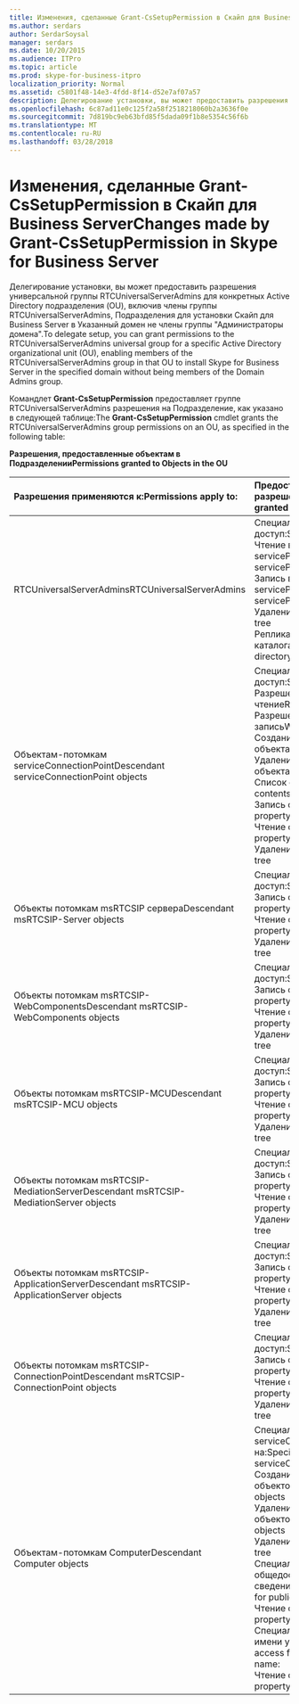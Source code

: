 ```yaml
---
title: Изменения, сделанные Grant-CsSetupPermission в Скайп для Business Server
ms.author: serdars
author: SerdarSoysal
manager: serdars
ms.date: 10/20/2015
ms.audience: ITPro
ms.topic: article
ms.prod: skype-for-business-itpro
localization_priority: Normal
ms.assetid: c5801f48-14e3-4fdd-8f14-d52e7af07a57
description: Делегирование установки, вы может предоставить разрешения универсальной группы RTCUniversalServerAdmins для конкретных Active Directory подразделения (OU), включив члены группы RTCUniversalServerAdmins, Подразделения для установки Скайп для Business Server в Указанный домен не члены группы "Администраторы домена".
ms.openlocfilehash: 6c87ad11e0c125f2a58f2518218060b2a3636f0e
ms.sourcegitcommit: 7d819bc9eb63bfd85f5dada09f1b8e5354c56f6b
ms.translationtype: MT
ms.contentlocale: ru-RU
ms.lasthandoff: 03/28/2018
---
```

# <a name="changes-made-by-grant-cssetuppermission-in-skype-for-business-server"></a><span data-ttu-id="3708e-103">Изменения, сделанные Grant-CsSetupPermission в Скайп для Business Server</span><span class="sxs-lookup"><span data-stu-id="3708e-103">Changes made by Grant-CsSetupPermission in Skype for Business Server</span></span>
 
<span data-ttu-id="3708e-104">Делегирование установки, вы может предоставить разрешения универсальной группы RTCUniversalServerAdmins для конкретных Active Directory подразделения (OU), включив члены группы RTCUniversalServerAdmins, Подразделения для установки Скайп для Business Server в Указанный домен не члены группы "Администраторы домена".</span><span class="sxs-lookup"><span data-stu-id="3708e-104">To delegate setup, you can grant permissions to the RTCUniversalServerAdmins universal group for a specific Active Directory organizational unit (OU), enabling members of the RTCUniversalServerAdmins group in that OU to install Skype for Business Server in the specified domain without being members of the Domain Admins group.</span></span> 
  
<span data-ttu-id="3708e-105">Командлет **Grant-CsSetupPermission** предоставляет группе RTCUniversalServerAdmins разрешения на Подразделение, как указано в следующей таблице:</span><span class="sxs-lookup"><span data-stu-id="3708e-105">The **Grant-CsSetupPermission** cmdlet grants the RTCUniversalServerAdmins group permissions on an OU, as specified in the following table:</span></span>
  
<span data-ttu-id="3708e-106">**Разрешения, предоставленные объектам в Подразделении**</span><span class="sxs-lookup"><span data-stu-id="3708e-106">**Permissions granted to Objects in the OU**</span></span>

|<span data-ttu-id="3708e-107">**Разрешения применяются к:**</span><span class="sxs-lookup"><span data-stu-id="3708e-107">**Permissions apply to:**</span></span>|<span data-ttu-id="3708e-108">**Предоставляемые разрешения**</span><span class="sxs-lookup"><span data-stu-id="3708e-108">**Permissions granted are:**</span></span>|
|:-----|:-----|
|<span data-ttu-id="3708e-109">RTCUniversalServerAdmins</span><span class="sxs-lookup"><span data-stu-id="3708e-109">RTCUniversalServerAdmins</span></span>  <br/> | <span data-ttu-id="3708e-110">Специальный доступ:</span><span class="sxs-lookup"><span data-stu-id="3708e-110">Special access:</span></span> <br/>  <span data-ttu-id="3708e-111">Чтение в servicePrincipalName</span><span class="sxs-lookup"><span data-stu-id="3708e-111">Read servicePrincipalName</span></span> <br/>  <span data-ttu-id="3708e-112">Запись в servicePrincipalName</span><span class="sxs-lookup"><span data-stu-id="3708e-112">Write servicePrincipalName</span></span> <br/>  <span data-ttu-id="3708e-113">Удаление дерева</span><span class="sxs-lookup"><span data-stu-id="3708e-113">Delete tree</span></span> <br/>  <span data-ttu-id="3708e-114">Репликация изменений каталога</span><span class="sxs-lookup"><span data-stu-id="3708e-114">Replicating directory changes</span></span> <br/> |
|<span data-ttu-id="3708e-115">Объектам-потомкам serviceConnectionPoint</span><span class="sxs-lookup"><span data-stu-id="3708e-115">Descendant serviceConnectionPoint objects</span></span>  <br/> | <span data-ttu-id="3708e-116">Специальный доступ:</span><span class="sxs-lookup"><span data-stu-id="3708e-116">Special access:</span></span> <br/>  <span data-ttu-id="3708e-117">Разрешения на чтение</span><span class="sxs-lookup"><span data-stu-id="3708e-117">Read permissions</span></span> <br/>  <span data-ttu-id="3708e-118">Разрешения на запись</span><span class="sxs-lookup"><span data-stu-id="3708e-118">Write permissions</span></span> <br/>  <span data-ttu-id="3708e-119">Создание дочернего объекта</span><span class="sxs-lookup"><span data-stu-id="3708e-119">Create child</span></span> <br/>  <span data-ttu-id="3708e-120">Удаление дочернего объекта</span><span class="sxs-lookup"><span data-stu-id="3708e-120">Delete child</span></span> <br/>  <span data-ttu-id="3708e-121">Список содержимого</span><span class="sxs-lookup"><span data-stu-id="3708e-121">List contents</span></span> <br/>  <span data-ttu-id="3708e-122">Запись свойства</span><span class="sxs-lookup"><span data-stu-id="3708e-122">Write property</span></span> <br/>  <span data-ttu-id="3708e-123">Чтение свойства</span><span class="sxs-lookup"><span data-stu-id="3708e-123">Read property</span></span> <br/>  <span data-ttu-id="3708e-124">Удаление дерева</span><span class="sxs-lookup"><span data-stu-id="3708e-124">Delete tree</span></span> <br/> |
|<span data-ttu-id="3708e-125">Объекты потомкам msRTCSIP сервера</span><span class="sxs-lookup"><span data-stu-id="3708e-125">Descendant msRTCSIP-Server objects</span></span>  <br/> | <span data-ttu-id="3708e-126">Специальный доступ:</span><span class="sxs-lookup"><span data-stu-id="3708e-126">Special access:</span></span> <br/>  <span data-ttu-id="3708e-127">Запись свойства</span><span class="sxs-lookup"><span data-stu-id="3708e-127">Write property</span></span> <br/>  <span data-ttu-id="3708e-128">Чтение свойства</span><span class="sxs-lookup"><span data-stu-id="3708e-128">Read property</span></span> <br/>  <span data-ttu-id="3708e-129">Удаление дерева</span><span class="sxs-lookup"><span data-stu-id="3708e-129">Delete tree</span></span> <br/> |
|<span data-ttu-id="3708e-130">Объекты потомкам msRTCSIP-WebComponents</span><span class="sxs-lookup"><span data-stu-id="3708e-130">Descendant msRTCSIP-WebComponents objects</span></span>  <br/> | <span data-ttu-id="3708e-131">Специальный доступ:</span><span class="sxs-lookup"><span data-stu-id="3708e-131">Special access:</span></span> <br/>  <span data-ttu-id="3708e-132">Запись свойства</span><span class="sxs-lookup"><span data-stu-id="3708e-132">Write property</span></span> <br/>  <span data-ttu-id="3708e-133">Чтение свойства</span><span class="sxs-lookup"><span data-stu-id="3708e-133">Read property</span></span> <br/>  <span data-ttu-id="3708e-134">Удаление дерева</span><span class="sxs-lookup"><span data-stu-id="3708e-134">Delete tree</span></span> <br/> |
|<span data-ttu-id="3708e-135">Объекты потомкам msRTCSIP-MCU</span><span class="sxs-lookup"><span data-stu-id="3708e-135">Descendant msRTCSIP-MCU objects</span></span>  <br/> | <span data-ttu-id="3708e-136">Специальный доступ:</span><span class="sxs-lookup"><span data-stu-id="3708e-136">Special access:</span></span> <br/>  <span data-ttu-id="3708e-137">Запись свойства</span><span class="sxs-lookup"><span data-stu-id="3708e-137">Write property</span></span> <br/>  <span data-ttu-id="3708e-138">Чтение свойства</span><span class="sxs-lookup"><span data-stu-id="3708e-138">Read property</span></span> <br/>  <span data-ttu-id="3708e-139">Удаление дерева</span><span class="sxs-lookup"><span data-stu-id="3708e-139">Delete tree</span></span> <br/> |
|<span data-ttu-id="3708e-140">Объекты потомкам msRTCSIP-MediationServer</span><span class="sxs-lookup"><span data-stu-id="3708e-140">Descendant msRTCSIP-MediationServer objects</span></span>  <br/> | <span data-ttu-id="3708e-141">Специальный доступ:</span><span class="sxs-lookup"><span data-stu-id="3708e-141">Special access:</span></span> <br/>  <span data-ttu-id="3708e-142">Запись свойства</span><span class="sxs-lookup"><span data-stu-id="3708e-142">Write property</span></span> <br/>  <span data-ttu-id="3708e-143">Чтение свойства</span><span class="sxs-lookup"><span data-stu-id="3708e-143">Read property</span></span> <br/>  <span data-ttu-id="3708e-144">Удаление дерева</span><span class="sxs-lookup"><span data-stu-id="3708e-144">Delete tree</span></span> <br/> |
|<span data-ttu-id="3708e-145">Объекты потомкам msRTCSIP-ApplicationServer</span><span class="sxs-lookup"><span data-stu-id="3708e-145">Descendant msRTCSIP-ApplicationServer objects</span></span>  <br/> | <span data-ttu-id="3708e-146">Специальный доступ:</span><span class="sxs-lookup"><span data-stu-id="3708e-146">Special access:</span></span> <br/>  <span data-ttu-id="3708e-147">Запись свойства</span><span class="sxs-lookup"><span data-stu-id="3708e-147">Write property</span></span> <br/>  <span data-ttu-id="3708e-148">Чтение свойства</span><span class="sxs-lookup"><span data-stu-id="3708e-148">Read property</span></span> <br/>  <span data-ttu-id="3708e-149">Удаление дерева</span><span class="sxs-lookup"><span data-stu-id="3708e-149">Delete tree</span></span> <br/> |
|<span data-ttu-id="3708e-150">Объекты потомкам msRTCSIP-ConnectionPoint</span><span class="sxs-lookup"><span data-stu-id="3708e-150">Descendant msRTCSIP-ConnectionPoint objects</span></span>  <br/> | <span data-ttu-id="3708e-151">Специальный доступ:</span><span class="sxs-lookup"><span data-stu-id="3708e-151">Special access:</span></span> <br/>  <span data-ttu-id="3708e-152">Запись свойства</span><span class="sxs-lookup"><span data-stu-id="3708e-152">Write property</span></span> <br/>  <span data-ttu-id="3708e-153">Чтение свойства</span><span class="sxs-lookup"><span data-stu-id="3708e-153">Read property</span></span> <br/>  <span data-ttu-id="3708e-154">Удаление дерева</span><span class="sxs-lookup"><span data-stu-id="3708e-154">Delete tree</span></span> <br/> |
|<span data-ttu-id="3708e-155">Объектам-потомкам Computer</span><span class="sxs-lookup"><span data-stu-id="3708e-155">Descendant Computer objects</span></span>  <br/> | <span data-ttu-id="3708e-156">Специальный доступ для serviceConnectionPoint на:</span><span class="sxs-lookup"><span data-stu-id="3708e-156">Special access for serviceConnectionPoint:</span></span> <br/>  <span data-ttu-id="3708e-157">Создание дочерних объектов</span><span class="sxs-lookup"><span data-stu-id="3708e-157">Create child objects</span></span> <br/>  <span data-ttu-id="3708e-158">Удаление дочерних объектов</span><span class="sxs-lookup"><span data-stu-id="3708e-158">Delete child objects</span></span> <br/>  <span data-ttu-id="3708e-159">Удаление дерева</span><span class="sxs-lookup"><span data-stu-id="3708e-159">Delete tree</span></span> <br/>  <span data-ttu-id="3708e-160">Специальный доступ для общедоступных сведений:</span><span class="sxs-lookup"><span data-stu-id="3708e-160">Special access for public information:</span></span> <br/>  <span data-ttu-id="3708e-161">Чтение свойства</span><span class="sxs-lookup"><span data-stu-id="3708e-161">Read property</span></span> <br/>  <span data-ttu-id="3708e-162">Специальный доступ для имени узла DNS:</span><span class="sxs-lookup"><span data-stu-id="3708e-162">Special access for DNS host name:</span></span> <br/>  <span data-ttu-id="3708e-163">Чтение свойства</span><span class="sxs-lookup"><span data-stu-id="3708e-163">Read property</span></span> <br/> |
   

